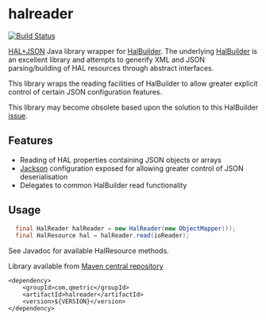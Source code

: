 halreader
=========

[![Build Status](https://travis-ci.org/qmetric/halreader.png)](https://travis-ci.org/qmetric/halreader)

[HAL+JSON](http://stateless.co/hal_specification.html) Java library wrapper for [HalBuilder](https://github.com/HalBuilder). The underlying [HalBuilder](https://github.com/HalBuilder) is an
excellent library and attempts to generify XML and JSON parsing/building of HAL resources through abstract interfaces.

This library wraps the reading facilities of HalBuilder to allow greater explicit control of certain JSON configuration features.

This library may become obsolete based upon the solution to this HalBuilder [issue](https://github.com/HalBuilder/halbuilder-json/issues/4).

Features
--------

* Reading of HAL properties containing JSON objects or arrays
* [Jackson](https://github.com/FasterXML) configuration exposed for allowing greater control of JSON deserialisation
* Delegates to common HalBuilder read functionality

Usage
-----

```java
  final HalReader halReader = new HalReader(new ObjectMapper());
  final HalResource hal = halReader.read(ioReader);
```

See Javadoc for available HalResource methods.

Library available from [Maven central repository](http://search.maven.org/)

```
<dependency>
    <groupId>com.qmetric</groupId>
    <artifactId>halreader</artifactId>
    <version>${VERSION}</version>
</dependency>
```
